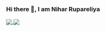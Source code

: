 ### Hi there 👋, I am Nihar Rupareliya

<!--
**NiharR27/NiharR27** is a ✨ _special_ ✨ repository because its `README.md` (this file) appears on your GitHub profile.

Here are some ideas to get you started:

- 🔭 I’m currently working on ...
- 🌱 I’m currently learning ...
- 👯 I’m looking to collaborate on ...
- 🤔 I’m looking for help with ...
- 💬 Ask me about ...
- 📫 How to reach me: ...
- 😄 Pronouns: ...
- ⚡ Fun fact: ...
-->


<a href="https://github.com/NiharR27/github-readme-stats">
  <img align="center" src="https://github-readme-stats.vercel.app/api/pin/?username=NiharR27&repo=github-readme-stats" />
</a>
<a href="https://github.com/NiharR27/convoychat">
  <img align="center" src="https://github-readme-stats.vercel.app/api/pin/?username=NiharR27&repo=convoychat" />
</a>

